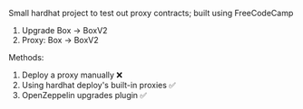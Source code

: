 Small hardhat project to test out proxy contracts; built using FreeCodeCamp

1. Upgrade Box -> BoxV2
2. Proxy: Box
       -> BoxV2

Methods:
1. Deploy a proxy manually ❌
2. Using hardhat deploy's built-in proxies ✅
3. OpenZeppelin upgrades plugin ✅
